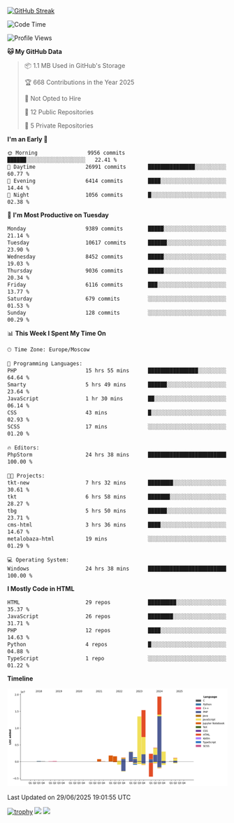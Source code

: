 [![GitHub Streak](https://github-readme-streak-stats.herokuapp.com/?user=yogik10)](https://git.io/streak-stats)
<!--START_SECTION:waka-->
![Code Time](http://img.shields.io/badge/Code%20Time-1%2C480%20hrs%2049%20mins-blue)

![Profile Views](http://img.shields.io/badge/Profile%20Views-0-blue)

**🐱 My GitHub Data** 

> 📦 1.1 MB Used in GitHub's Storage 
 > 
> 🏆 668 Contributions in the Year 2025
 > 
> 🚫 Not Opted to Hire
 > 
> 📜 12 Public Repositories 
 > 
> 🔑 5 Private Repositories 
 > 
**I'm an Early 🐤** 

```text
🌞 Morning                9956 commits        ██████░░░░░░░░░░░░░░░░░░░   22.41 % 
🌆 Daytime                26991 commits       ███████████████░░░░░░░░░░   60.77 % 
🌃 Evening                6414 commits        ████░░░░░░░░░░░░░░░░░░░░░   14.44 % 
🌙 Night                  1056 commits        █░░░░░░░░░░░░░░░░░░░░░░░░   02.38 % 
```
📅 **I'm Most Productive on Tuesday** 

```text
Monday                   9389 commits        █████░░░░░░░░░░░░░░░░░░░░   21.14 % 
Tuesday                  10617 commits       ██████░░░░░░░░░░░░░░░░░░░   23.90 % 
Wednesday                8452 commits        █████░░░░░░░░░░░░░░░░░░░░   19.03 % 
Thursday                 9036 commits        █████░░░░░░░░░░░░░░░░░░░░   20.34 % 
Friday                   6116 commits        ███░░░░░░░░░░░░░░░░░░░░░░   13.77 % 
Saturday                 679 commits         ░░░░░░░░░░░░░░░░░░░░░░░░░   01.53 % 
Sunday                   128 commits         ░░░░░░░░░░░░░░░░░░░░░░░░░   00.29 % 
```


📊 **This Week I Spent My Time On** 

```text
🕑︎ Time Zone: Europe/Moscow

💬 Programming Languages: 
PHP                      15 hrs 55 mins      ████████████████░░░░░░░░░   64.64 % 
Smarty                   5 hrs 49 mins       ██████░░░░░░░░░░░░░░░░░░░   23.64 % 
JavaScript               1 hr 30 mins        ██░░░░░░░░░░░░░░░░░░░░░░░   06.14 % 
CSS                      43 mins             █░░░░░░░░░░░░░░░░░░░░░░░░   02.93 % 
SCSS                     17 mins             ░░░░░░░░░░░░░░░░░░░░░░░░░   01.20 % 

🔥 Editors: 
PhpStorm                 24 hrs 38 mins      █████████████████████████   100.00 % 

🐱‍💻 Projects: 
tkt-new                  7 hrs 32 mins       ████████░░░░░░░░░░░░░░░░░   30.61 % 
tkt                      6 hrs 58 mins       ███████░░░░░░░░░░░░░░░░░░   28.27 % 
tbg                      5 hrs 50 mins       ██████░░░░░░░░░░░░░░░░░░░   23.71 % 
cms-html                 3 hrs 36 mins       ████░░░░░░░░░░░░░░░░░░░░░   14.67 % 
metalobaza-html          19 mins             ░░░░░░░░░░░░░░░░░░░░░░░░░   01.29 % 

💻 Operating System: 
Windows                  24 hrs 38 mins      █████████████████████████   100.00 % 
```

**I Mostly Code in HTML** 

```text
HTML                     29 repos            █████████░░░░░░░░░░░░░░░░   35.37 % 
JavaScript               26 repos            ████████░░░░░░░░░░░░░░░░░   31.71 % 
PHP                      12 repos            ████░░░░░░░░░░░░░░░░░░░░░   14.63 % 
Python                   4 repos             █░░░░░░░░░░░░░░░░░░░░░░░░   04.88 % 
TypeScript               1 repo              ░░░░░░░░░░░░░░░░░░░░░░░░░   01.22 % 
```



**Timeline**

![Lines of Code chart](https://raw.githubusercontent.com/Yogik10/Yogik10/main/assets/bar_graph.png)


 Last Updated on 29/06/2025 19:01:55 UTC
<!--END_SECTION:waka-->
[![trophy](https://github-profile-trophy.vercel.app/?username=yogik10)](https://github.com/ryo-ma/github-profile-trophy)
![](https://github-profile-summary-cards.vercel.app/api/cards/profile-details?username=yogik10&theme=solarized_dark)
![](https://github-profile-summary-cards.vercel.app/api/cards/most-commit-language?username=yogik10&theme=solarized_dark)


